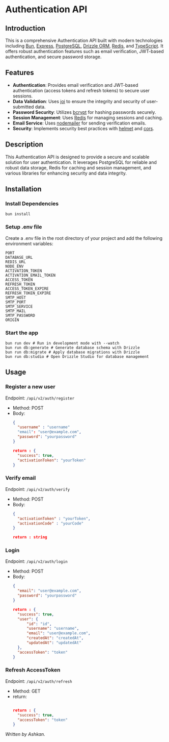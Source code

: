 # Authentication API

## Introduction

This is a comprehensive Authentication API built with modern technologies including [Bun](https://bun.sh/), [Express](https://expressjs.com/), [PostgreSQL](https://www.postgresql.org/), [Drizzle ORM](https://github.com/drizzle-team/drizzle-orm), [Redis](https://redis.io/), and [TypeScript](https://www.typescriptlang.org/). It offers robust authentication features such as email verification, JWT-based authentication, and secure password storage.

## Features

- **Authentication**: Provides email verification and JWT-based authentication (access tokens and refresh tokens) to secure user sessions.
- **Data Validation**: Uses [joi](https://joi.dev/) to ensure the integrity and security of user-submitted data.
- **Password Security**: Utilizes [bcrypt](https://github.com/kelektiv/node.bcrypt.js) for hashing passwords securely.
- **Session Management**: Uses [Redis](https://redis.io/) for managing sessions and caching.
- **Email Service**: Uses [nodemailer](https://nodemailer.com/about/) for sending verification emails.
- **Security**: Implements security best practices with [helmet](https://helmetjs.github.io/) and [cors](https://github.com/expressjs/cors).

## Description

This Authentication API is designed to provide a secure and scalable solution for user authentication. It leverages PostgreSQL for reliable and robust data storage, Redis for caching and session management, and various libraries for enhancing security and data integrity.

## Installation

### Install Dependencies

```shell
bun install
```

### Setup .env file
Create a .env file in the root directory of your project and add the following environment variables:
``` shell
PORT
DATABASE_URL
REDIS_URL
NODE_ENV
ACTIVATION_TOKEN
ACTIVATION_EMAIL_TOKEN
ACCESS_TOKEN
REFRESH_TOKEN
ACCESS_TOKEN_EXPIRE
REFRESH_TOKEN_EXPIRE
SMTP_HOST
SMTP_PORT
SMTP_SERVICE
SMTP_MAIL
SMTP_PASSWORD
ORIGIN
```

### Start the app
```shell
bun run dev # Run in development mode with --watch
bun run db:generate # Generate database schema with Drizzle
bun run db:migrate # Apply database migrations with Drizzle
bun run db:studio # Open Drizzle Studio for database management
```

## Usage

### Register a new user

Endpoint: `/api/v2/auth/register`

- Method: POST
- Body:
  ```json
  {
    "username" : "username"
    "email": "user@example.com",
    "password": "yourpassword"
  }

  return : {
    "success": true,
    "activationToken": "yourToken"
  }

### Verify email

Endpoint: `/api/v2/auth/verify`

- Method: POST
- Body:
  ```json
  {
    "activationToken" : "yourToken",
    "activationCode" : "yourCode"
  }

  return : string


### Login

Endpoint: `/api/v2/auth/login`

- Method: POST
- Body:
  ```json
  {
    "email": "user@example.com",
    "password": "yourpassword"
  }

  return : {
    "success": true,
    "user": {
        "id": "id",
        "username": "username",
        "email": "user@example.com",
        "createdAt": "createdAt",
        "updatedAt": "updatedAt"
    },
    "accessToken": "token"
  }
  
### Refresh AccessToken

Endpoint: `/api/v2/auth/refresh`

- Method: GET
- return:
  ```json

  return : {
    "success": true,
    "accessToken": "token"
  }

<i>Written by Ashkan.</i>